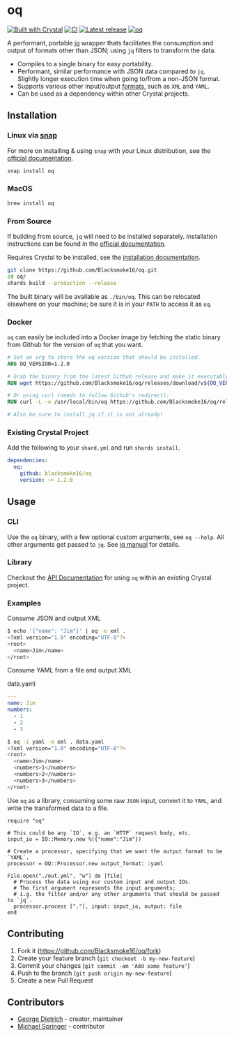 # oq

[![Built with Crystal](https://img.shields.io/badge/built%20with-crystal-000000.svg?style=flat-square)](https://crystal-lang.org/)
[![CI](https://github.com/blacksmoke16/oq/workflows/CI/badge.svg)](https://github.com/blacksmoke16/oq/actions?query=workflow%3ACI)
[![Latest release](https://img.shields.io/github/release/blacksmoke16/oq.svg)](https://github.com/blacksmoke16/oq/releases)
[![oq](https://snapcraft.io/oq/badge.svg)](https://snapcraft.io/oq)

A performant, portable [jq](https://github.com/stedolan/jq/) wrapper thats facilitates the consumption and output of formats other than JSON; using `jq` filters to transform the data.

* Compiles to a single binary for easy portability.
* Performant, similar performance with JSON data compared to `jq`.  Slightly longer execution time when going to/from a non-JSON format.  
* Supports various other input/output [formats](https://blacksmoke16.github.io/oq/OQ/Format.html), such as `XML` and `YAML`.
* Can be used as a dependency within other Crystal projects.

## Installation

### Linux via [snap](https://snapcraft.io/)

For more on installing & using `snap` with your Linux distribution, see the [official documentation](https://docs.snapcraft.io/installing-snapd).

```bash
snap install oq
```

### MacOS

```bash
brew install oq
```

### From Source

If building from source, `jq` will need to be installed separately. Installation instructions can be found in the [official documentation](https://stedolan.github.io/jq/).

Requires Crystal to be installed, see the [installation documentation](https://crystal-lang.org/install).

```bash
git clone https://github.com/Blacksmoke16/oq.git
cd oq/
shards build --production --release
```

The built binary will be available as `./bin/oq`.  This can be relocated elsewhere on your machine; be sure it is in your `PATH` to access it as `oq`.

### Docker

`oq` can easily be included into a Docker image by fetching the static binary from Github for the version of `oq` that you want.

```dockerfile
# Set an arg to store the oq version that should be installed.
ARG OQ_VERSION=1.2.0

# Grab the binary from the latest Github release and make it executable; placing it within /usr/local/bin.  Can also put it elsewhere if you so desire.
RUN wget https://github.com/Blacksmoke16/oq/releases/download/v${OQ_VERSION}/oq-v${OQ_VERSION}-linux-x86_64 -O /usr/local/bin/oq && chmod +x /usr/local/bin/oq

# Or using curl (needs to follow Github's redirect):
RUN curl -L -o /usr/local/bin/oq https://github.com/Blacksmoke16/oq/releases/download/v${OQ_VERSION}/oq-v${OQ_VERSION}-linux-x86_64 && chmod +x /usr/local/bin/oq

# Also be sure to install jq if it is not already!
```

### Existing Crystal Project

Add the following to your `shard.yml` and run `shards install`.

```yaml
dependencies:
  oq:
    github: blacksmoke16/oq
    version: ~> 1.2.0
```

## Usage

### CLI

Use the `oq` binary, with a few optional custom arguments, see `oq --help`.  All other arguments get passed to `jq`. See [jq manual](https://stedolan.github.io/jq/manual/) for details.

### Library

Checkout the [API Documentation](https://blacksmoke16.github.io/oq/OQ/Processor.html) for using `oq` within an existing Crystal project.

### Examples

Consume JSON and output XML

```bash
$ echo '{"name": "Jim"}' | oq -o xml .
<?xml version="1.0" encoding="UTF-8"?>
<root>
  <name>Jim</name>
</root>
```

Consume YAML from a file and output XML

data.yaml

```yaml
---
name: Jim
numbers:
  - 1
  - 2
  - 3
```

```bash
$ oq -i yaml -o xml . data.yaml 
<?xml version="1.0" encoding="UTF-8"?>
<root>
  <name>Jim</name>
  <numbers>1</numbers>
  <numbers>2</numbers>
  <numbers>3</numbers>
</root>
```

Use `oq` as a library, consuming some raw `JSON` input, convert it to `YAML`, and write the transformed data to a file.

```crystal
require "oq"

# This could be any `IO`, e.g. an `HTTP` request body, etc.
input_io = IO::Memory.new %({"name":"Jim"})

# Create a processor, specifying that we want the output format to be `YAML`.
processor = OQ::Processor.new output_format: :yaml

File.open("./out.yml", "w") do |file|
  # Process the data using our custom input and output IOs.
  # The first argument represents the input arguments;
  # i.g. the filter and/or any other arguments that should be passed to `jq`.
  processor.process ["."], input: input_io, output: file
end
```

## Contributing

1. Fork it (<https://github.com/Blacksmoke16/oq/fork>)
2. Create your feature branch (`git checkout -b my-new-feature`)
3. Commit your changes (`git commit -am 'Add some feature'`)
4. Push to the branch (`git push origin my-new-feature`)
5. Create a new Pull Request

## Contributors

- [George Dietrich](https://github.com/Blacksmoke16) - creator, maintainer
- [Michael Springer](https://github.com/sprngr) - contributor
